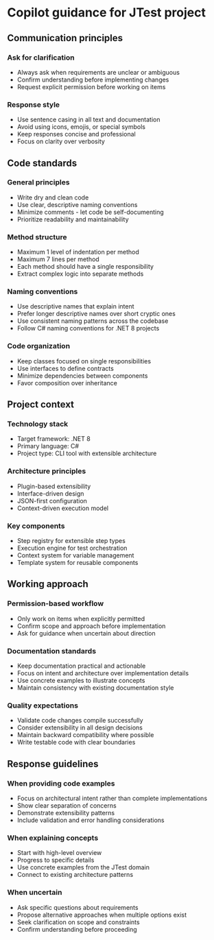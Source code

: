 # Copilot guidance for JTest project

## Communication principles

### Ask for clarification
- Always ask when requirements are unclear or ambiguous
- Confirm understanding before implementing changes
- Request explicit permission before working on items

### Response style
- Use sentence casing in all text and documentation
- Avoid using icons, emojis, or special symbols
- Keep responses concise and professional
- Focus on clarity over verbosity

## Code standards

### General principles
- Write dry and clean code
- Use clear, descriptive naming conventions
- Minimize comments - let code be self-documenting
- Prioritize readability and maintainability

### Method structure
- Maximum 1 level of indentation per method
- Maximum 7 lines per method
- Each method should have a single responsibility
- Extract complex logic into separate methods

### Naming conventions
- Use descriptive names that explain intent
- Prefer longer descriptive names over short cryptic ones
- Use consistent naming patterns across the codebase
- Follow C# naming conventions for .NET 8 projects

### Code organization
- Keep classes focused on single responsibilities
- Use interfaces to define contracts
- Minimize dependencies between components
- Favor composition over inheritance

## Project context

### Technology stack
- Target framework: .NET 8
- Primary language: C#
- Project type: CLI tool with extensible architecture

### Architecture principles
- Plugin-based extensibility
- Interface-driven design
- JSON-first configuration
- Context-driven execution model

### Key components
- Step registry for extensible step types
- Execution engine for test orchestration
- Context system for variable management
- Template system for reusable components

## Working approach

### Permission-based workflow
- Only work on items when explicitly permitted
- Confirm scope and approach before implementation
- Ask for guidance when uncertain about direction

### Documentation standards
- Keep documentation practical and actionable
- Focus on intent and architecture over implementation details
- Use concrete examples to illustrate concepts
- Maintain consistency with existing documentation style

### Quality expectations
- Validate code changes compile successfully
- Consider extensibility in all design decisions
- Maintain backward compatibility where possible
- Write testable code with clear boundaries

## Response guidelines

### When providing code examples
- Focus on architectural intent rather than complete implementations
- Show clear separation of concerns
- Demonstrate extensibility patterns
- Include validation and error handling considerations

### When explaining concepts
- Start with high-level overview
- Progress to specific details
- Use concrete examples from the JTest domain
- Connect to existing architecture patterns

### When uncertain
- Ask specific questions about requirements
- Propose alternative approaches when multiple options exist
- Seek clarification on scope and constraints
- Confirm understanding before proceeding